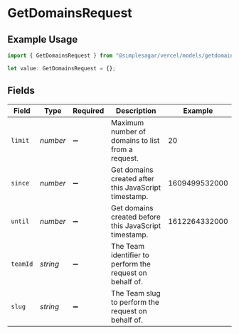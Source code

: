 # GetDomainsRequest

## Example Usage

```typescript
import { GetDomainsRequest } from "@simplesagar/vercel/models/getdomainsop.js";

let value: GetDomainsRequest = {};
```

## Fields

| Field                                                    | Type                                                     | Required                                                 | Description                                              | Example                                                  |
| -------------------------------------------------------- | -------------------------------------------------------- | -------------------------------------------------------- | -------------------------------------------------------- | -------------------------------------------------------- |
| `limit`                                                  | *number*                                                 | :heavy_minus_sign:                                       | Maximum number of domains to list from a request.        | 20                                                       |
| `since`                                                  | *number*                                                 | :heavy_minus_sign:                                       | Get domains created after this JavaScript timestamp.     | 1609499532000                                            |
| `until`                                                  | *number*                                                 | :heavy_minus_sign:                                       | Get domains created before this JavaScript timestamp.    | 1612264332000                                            |
| `teamId`                                                 | *string*                                                 | :heavy_minus_sign:                                       | The Team identifier to perform the request on behalf of. |                                                          |
| `slug`                                                   | *string*                                                 | :heavy_minus_sign:                                       | The Team slug to perform the request on behalf of.       |                                                          |